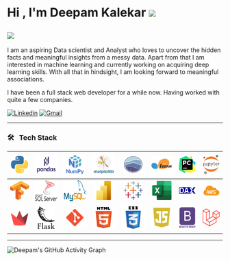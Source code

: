 <h1>Hi , I'm Deepam Kalekar <img src="https://media.giphy.com/media/hvRJCLFzcasrR4ia7z/giphy.gif" width="35"> 
</h1>
<a href="https://github.com/DenverCoder1/readme-typing-svg"><img src="https://readme-typing-svg.herokuapp.com?lines=Data+Analysis;Data+Science;Machine+Learning;Always%20learning%20new%20things&width=500&height=30" style="margin-top:10px; "></a>
<p>I am an aspiring Data scientist and Analyst who loves to uncover the hidden facts and meaningful insights from a messy data. 
Apart from that I am interested in machine learning and currently working on acquiring deep learning skills. With all that in hindsight, I am looking forward to meaningful associations.</p>
<p>I have been a full stack web developer for a while now. Having worked with quite a few companies.</p>
<p><a href="https://www.linkedin.com/in/deepam-kalekar-a243b4223/"><img alt="Linkedin" title="Deepam Kalekar Linkedin" src="https://img.shields.io/badge/LinkedIn-0077B5?style=for-the-badge&logo=linkedin&logoColor=white"></a>
<a href="mailto:deepamkalekr29@gmail.com"><img alt="Gmail" title="Deepam Kalekar Gmail" src="https://img.shields.io/badge/Gmail-D14836?style=for-the-badge&logo=gmail&logoColor=white"></a></p>
<hr>

### 🛠 &nbsp; Tech Stack

|<img src="https://github.com/deepamkalekar/deepamkalekar/blob/master/python.png" width=40> | <img src="https://github.com/deepamkalekar/deepamkalekar/blob/master/pandas_585.png" width="55" height="45"> | <img src="https://github.com/deepamkalekar/deepamkalekar/blob/master/numpy.png" width="60"> | <img src="https://github.com/deepamkalekar/deepamkalekar/blob/master/matplotlib.png" width="60" height="50"> | <img src="https://github.com/deepamkalekar/deepamkalekar/blob/master/sea.png" width="45" height="40"> | <img src="https://github.com/deepamkalekar/deepamkalekar/blob/master/sklear.png" width="50" height="45"> | <img src="https://github.com/deepamkalekar/deepamkalekar/blob/master/PyCharm_Icon.png" width="40"> | <img src="https://github.com/deepamkalekar/deepamkalekar/blob/master/jupyter.png" width="40">  |
|:-:|:-:|:-:|:-:|:-:|:-:|:-:|:-:|
|<img src="https://github.com/deepamkalekar/deepamkalekar/blob/master/Tensorflow_logo.png" width="45" height="45">  | <img src="https://github.com/deepamkalekar/deepamkalekar/blob/master/SQL_Server.png" width="60" height="50"> | <img src="https://github.com/deepamkalekar/deepamkalekar/blob/master/MySQL1.png" width="60" height="50"> | <img src="https://github.com/deepamkalekar/deepamkalekar/blob/master/Power_BI.png" width="45" height="45"> | <img src="https://github.com/deepamkalekar/deepamkalekar/blob/master/tableau.png" width="45" height="45"> | <img src="https://github.com/deepamkalekar/deepamkalekar/blob/master/excel.png" width="45" height="45"> | <img src="https://github.com/deepamkalekar/deepamkalekar/blob/master/DAX.png" width="40"> | <img src="https://github.com/deepamkalekar/deepamkalekar/blob/master/aws.png" width="45" /> | <img src="https://github.com/deepamkalekar/deepamkalekar/blob/master/PHP.png" width="50" >|:-:|:-:|:-:|:-:|:-:|:-:|:-:|:-:|:-:|
|<img src="https://github.com/deepamkalekar/deepamkalekar/blob/master/streamlit.png" width="50" height="50"> | <img src="https://github.com/deepamkalekar/deepamkalekar/blob/master/flask.png" width="40"> | <img src="https://github.com/deepamkalekar/deepamkalekar/blob/master/Git.png" width="40"> | <img src="https://github.com/deepamkalekar/deepamkalekar/blob/master/html5.png" width="55" height="50"> | <img src="https://github.com/deepamkalekar/deepamkalekar/blob/master/css3.png" width="65" height="60"> | <img src="https://github.com/deepamkalekar/deepamkalekar/blob/master/javascript.png" width="55" height="50"> | <img src="https://github.com/deepamkalekar/deepamkalekar/blob/master/bootstrap.png" width="50" height="50"> | <img src="https://github.com/deepamkalekar/deepamkalekar/blob/master/Laravel.png" width="40"> | <img src="https://github.com/deepamkalekar/deepamkalekar/blob/master/Bitbucket.png" width="40"> | <img src="https://github.com/deepamkalekar/deepamkalekar/blob/master/kaggle.png" width="40"> | <img src="https://github.com/deepamkalekar/deepamkalekar/blob/master/heroku.png" width="40"> |


<hr>

![Deepam's GitHub Activity Graph](https://activity-graph.herokuapp.com/graph?username=deepamkalekar&theme=react-dark)





